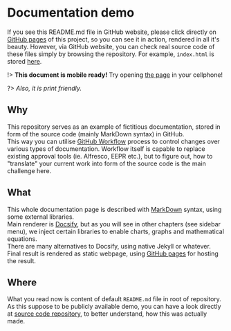 # Documentation demo

If you see this README.md file in GitHub website, please click directly on [GitHub pages](https://do-team.github.io/document/#/) of this project, so you can see it in action, rendered in all it's beauty. However, via GitHub website, you can check real source code of these files simply by browsing the repository. For example, `index.html` is stored  [here](https://github.com/do-team/document/blob/master/index.html).

!> **This document is mobile ready!** Try opening [the page](https://do-team.github.io/document/#/) in your cellphone!

?> *Also, it is print friendly.*

## Why

This repository serves as an example of fictitious documentation, stored in form of the source code (mainly MarkDown syntax) in GitHub.  
This way you can utilise [GitHub Workflow](https://guides.github.com/introduction/flow/) process to control changes over various types of documentation. Workflow itself is capable to replace existing approval tools (ie. Alfresco, EEPR etc.), but to figure out, how to "translate" your current work into form of the source code is the main challenge here.  

## What

This whole documentation page is described with [MarkDown](https://en.wikipedia.org/wiki/Markdown) syntax, using some external libraries.  
Main renderer is [Docsify](https://docsify.js.org), but as you will see in other chapters (see sidebar menu), we inject certain libraries to enable charts, graphs and mathematical equations.  
There are many alternatives to Docsify, using native Jekyll or whatever.  
Final result is rendered as static webpage, using [GitHub pages](https://pages.github.com/) for hosting the result.  

## Where

What you read now is content of default `README.md` file in root of repository. As this suppose to be publicly available demo, you can have a look directly at [source code repository](https://github.com/do-team/document), to better understand, how this was actually made.  

